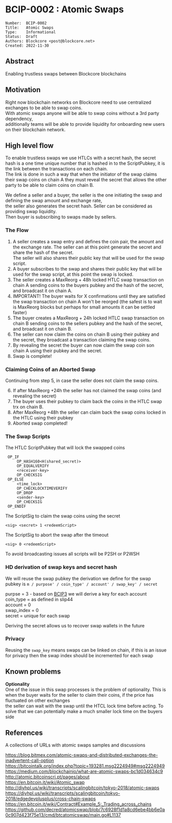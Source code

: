# BCIP-0002 : Atomic Swaps

```
Number:  BCIP-0002
Title:   Atomic Swaps
Type:    Informational
Status:  Draft
Authors: Blockcore <post@blockcore.net>
Created: 2022-11-30
```

## Abstract

Enabling trustless swaps between Blockcore blockchains

## Motivation

Right now blockchain networks on Blockcore need to use centralized exchanges to be able to swap coins.  
With atomic swaps anyone will be able to swap coins without a 3rd party dependency,  
additionally teams will be able to provide liquidity for onboarding new users on their blockchain network.  

## High level flow

To enable trustless swaps we use HTLCs with a secret hash, the secret hash is a one time unique number that is hashed in to the ScriptPubkey, 
it is the link between the transactions on each chain.  
The link is done in such a way that when the initiator of the swap claims their swap coins on chain A they must 
reveal the secret that allows the other party to be able to claim coins on chain B.  

We define a seller and a buyer, the seller is the one initiating the swap and defining the swap amount and exchange rate,  
the seller also generates the secret hash.  Seller can be considered as providing swap liquidity.  
Then buyer is subscribing to swaps made by sellers.  


### The Flow

1. A seller creates a swap entry and defines the coin pair, the amount and the exchange rate. 
The seller can at this point generate the secret and share the hash of the secret.  
The seller will also shares their public key that will be used for the swap script.  
2. A buyer subscribes to the swap and shares their public key that will be used for the swap script, at this point the swap is locked.
3. The seller creates a MaxReorg + 48h locked HTLC swap transaction on chain A sending coins to the buyers pubkey and the hash of the secret, and broadcast it on chain A.  
4. IMPORTANT! The buyer waits for X confirmations until they are satisfied the swap transaction on chain A won't be reorged (the safest is to wait is MaxReorg blocks but perhaps for small amounts it can be settled faster)  
5. The buyer creates a MaxReorg + 24h locked HTLC swap transaction on chain B sending coins to the sellers pubkey and the hash of the secret, and broadcast it on chain B.  
6. The seller can now claim the coins on chain B using their pubkey and the secret, they broadcast a transaction claiming the swap coins.  
7. By revealing the secret the buyer can now claim the swap coin son chain A using their pubkey and the secret.  
8. Swap is complete!

### Claiming Coins of an Aborted Swap

Continuing from step 5, in case the seller does not claim the swap coins.

6. If after MaxReorg +24h the seller has not claimed the swap coins (and revealing the secret)
7. The buyer uses their pubkey to claim back the coins in the HTLC swap trx on chain B.  
8. After MaxReorg +48h the seller can claim  back the swap coins locked in the HTLC using their pubkey
9. Aborted swap completed!  

### The Swap Scripts 

The HTLC ScriptPubkey that will lock the swapped coins

```
 OP_IF
     OP_HASH160<H(shared_secret)>
     OP_EQUALVERIFY
     <receiver-key>
     OP_CHECKSIG
 OP_ELSE
     <time_lock>
     OP_CHECKLOCKTIMEVERIFY
     OP_DROP
     <sender-key>
     OP_CHECKSIG       
 OP_ENDIF

```

The ScriptSig to claim the swap coins using the secret
```
<sig> <secret> 1 <redeemScript>
```

The ScriptSig to abort the swap after the timeout
```
<sig> 0 <redeemScript>
```

To avoid broadcasting issues all scripts will be P2SH or P2WSH

### HD derivation of swap keys and secret hash

We will reuse the swap pubkey the derivation we define for the swap pubkey is 
`m / purpose' / coin_type' / account' / swap_key' / secret `

purpse = 3 - based on [BCIP3](https://github.com/block-core/bcips/blob/main/bcip-0003.md) we will derive a key for each account  
coin_type = as defined in slip44  
account = 0  
swap_index = 0  
secret = unique for each swap  

Deriving the secret allows us to recover swap wallets in the future

### Privacy
Reusing the `swap_key` means swaps can be linked on chain, if this is an issue for privacy then the swap index should be incremented for each swap 

## Known problems

**Optionality**  
One of the issue in this swap processes is the problem of optionality.
This is when the buyer waits for the seller to claim their coins, if the price has fluctuated on other exchanges    
the seller can wait with the swap until the HTCL lock time before acting.
To solve that we can potentially make a much smaller lock time on the buyers side 


## References

A collections of URLs with atomic swaps samples and discussions

https://blog.bitmex.com/atomic-swaps-and-distributed-exchanges-the-inadvertent-call-option  
https://bitcointalk.org/index.php?topic=193281.msg2224949#msg2224949  
https://medium.com/blockchainio/what-are-atomic-swaps-bc1d034634c9  
http://atomic.bitcoinscri.pt/pages/about  
https://en.bitcoin.it/wiki/Atomic_swap  
http://diyhpl.us/wiki/transcripts/scalingbitcoin/tokyo-2018/atomic-swaps  
https://diyhpl.us/wiki/transcripts/scalingbitcoin/tokyo-2018/edgedevplusplus/cross-chain-swaps  
https://en.bitcoin.it/wiki/Contract#Example_5:_Trading_across_chains  
https://github.com/decred/atomicswap/blob/7c6928f1d1a8cd6ebe4bb6e0a0c907d423f75e13/cmd/btcatomicswap/main.go#L1137  
